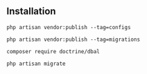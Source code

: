 ## Installation

`php artisan vendor:publish --tag=configs`

`php artisan vendor:publish --tag=migrations`

`composer require doctrine/dbal`

`php artisan migrate`